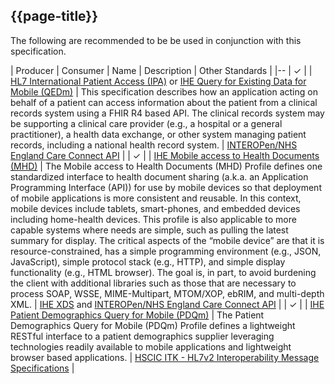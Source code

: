 ## {{page-title}}


The following are recommended to be be used in conjunction with this specification.

| Producer | Consumer | Name | Description | Other Standards |
|--
| &#10003; |  | [HL7 International Patient Access (IPA)](https://build.fhir.org/ig/HL7/fhir-ipa/)  or [IHE Query for Existing Data for Mobile (QEDm)](https://build.fhir.org/ig/IHE/QEDm/branches/master/index.html) | This specification describes how an application acting on behalf of a patient can access information about the patient from a clinical records system using a FHIR R4 based API. The clinical records system may be supporting a clinical care provider (e.g., a hospital or a general practitioner), a health data exchange, or other system managing patient records, including a national health record system. | [INTEROPen/NHS England Care Connect API](https://nhsconnect.github.io/CareConnectAPI/) |
| &#10003; |  | [IHE Mobile access to Health Documents (MHD)](https://profiles.ihe.net/ITI/MHD/index.html) | The Mobile access to Health Documents (MHD) Profile defines one standardized interface to health document sharing (a.k.a. an Application Programming Interface (API)) for use by mobile devices so that deployment of mobile applications is more consistent and reusable. In this context, mobile devices include tablets, smart-phones, and embedded devices including home-health devices. This profile is also applicable to more capable systems where needs are simple, such as pulling the latest summary for display. The critical aspects of the “mobile device” are that it is resource-constrained, has a simple programming environment (e.g., JSON, JavaScript), simple protocol stack (e.g., HTTP), and simple display functionality (e.g., HTML browser). The goal is, in part, to avoid burdening the client with additional libraries such as those that are necessary to process SOAP, WSSE, MIME-Multipart, MTOM/XOP, ebRIM, and multi-depth XML. | [IHE XDS](https://wiki.ihe.net/index.php/Cross-Enterprise_Document_Sharing) and  [INTEROPen/NHS England Care Connect API](https://nhsconnect.github.io/CareConnectAPI/) |
| &#10003; |  | [IHE Patient Demographics Query for Mobile (PDQm)](https://profiles.ihe.net/ITI/PDQm/) | The Patient Demographics Query for Mobile (PDQm) Profile defines a lightweight RESTful interface to a patient demographics supplier leveraging technologies readily available to mobile applications and lightweight browser based applications. | [HSCIC ITK - HL7v2 Interoperability Message Specifications](https://drive.google.com/drive/folders/1FRkyZvWpZB1nCKbvQbo-eW_q9VtlR3Ws) |